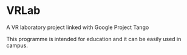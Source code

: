 # VRLab
A VR laboratory project linked with Google Project Tango

This programme is intended for education and it can be easily used in campus.
